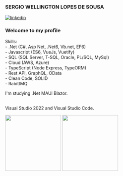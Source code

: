 ### SERGIO WELLINGTON LOPES DE SOUSA
[![linkedin](https://img.shields.io/badge/linkedin-0A66C2?style=for-the-badge&logo=linkedin&logoColor=white)](https://www.linkedin.com/)

### Welcome to my profile
Skills: <br />
    - .Net (C#, Asp Net, .Net6, Vb.net, EF6) <br />
    - Javascript (ES6, VueJs, Vuetify) <br />
    - SQL (SQL Server, T-SQL, Oracle, PL/SQL, MySql) <br />
    - Cloud (AWS, Azure) <br />
    - TypeScript (Node Express, TypeORM) <br />
    - Rest API, GraphQL, OData <br />
    - Clean Code, SOLID <br />
    - RabittMQ <br />

I'm studying .Net MAUI Blazor.<br /><br />

Visual Studio 2022 and Visual Studio Code.<br />

<div>
    <a ref="https://github.com/SERGIOWGT">
    <img height="180em" src="https://github-readme-stats.vercel.app/api?username=sergiowgt&show_icons=true&theme=dracula&include_all_commits=true&cont_private=true">
    <img height="180em" src="https://github-readme-stats.vercel.app/api/top-langs/?username=sergiowgt&layout=compact&langs_count=16&theme=dracula">
</div>

